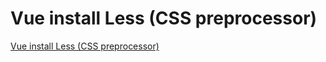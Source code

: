 # Vue install Less (CSS preprocessor)
[Vue install Less (CSS preprocessor)](https://aiwithcloud.com/2022/09/16/vue_install_less_css_preprocessor/)